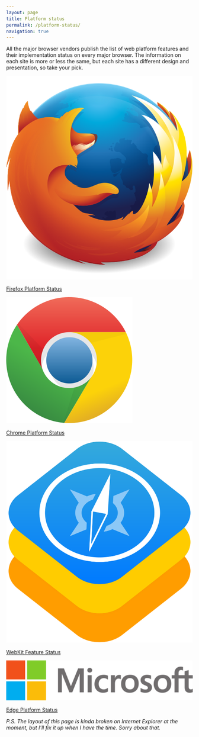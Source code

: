 ```yaml
---
layout: page
title: Platform status
permalink: /platform-status/
navigation: true
---
```

All the major browser vendors publish the list of web platform features and their implementation status on every major browser. The information on each site is more or less the same, but each site has a different design and presentation, so take your pick.

<div class="c-platform">
    <a href="https://platform-status.mozilla.org/" class="c-platform__link">
        <img src="/img/firefox.svg" class="c-platform__icon" alt="Firefox">
        <p>Firefox Platform Status</p>
    </a>
    <a href="https://www.chromestatus.com/features" class="c-platform__link">
        <img src="/img/chrome.svg" class="c-platform__icon" alt="Chrome">
        <p>Chrome Platform Status</p>
    </a>
    <a href="https://webkit.org/status/" class="c-platform__link">
        <img src="/img/webkit.svg" class="c-platform__icon" alt="WebKit">
        <p>WebKit Feature Status</p>
    </a>
    <a href="https://developer.microsoft.com/en-us/microsoft-edge/platform/status/" class="c-platform__link">
        <img src="/img/microsoft.svg" class="c-platform__icon" alt="Microsoft">
        <p>Edge Platform Status</p>
    </a>
</div>

*P.S. The layout of this page is kinda broken on Internet Explorer at the moment, but I'll fix it up when I have the time. Sorry about that.*
